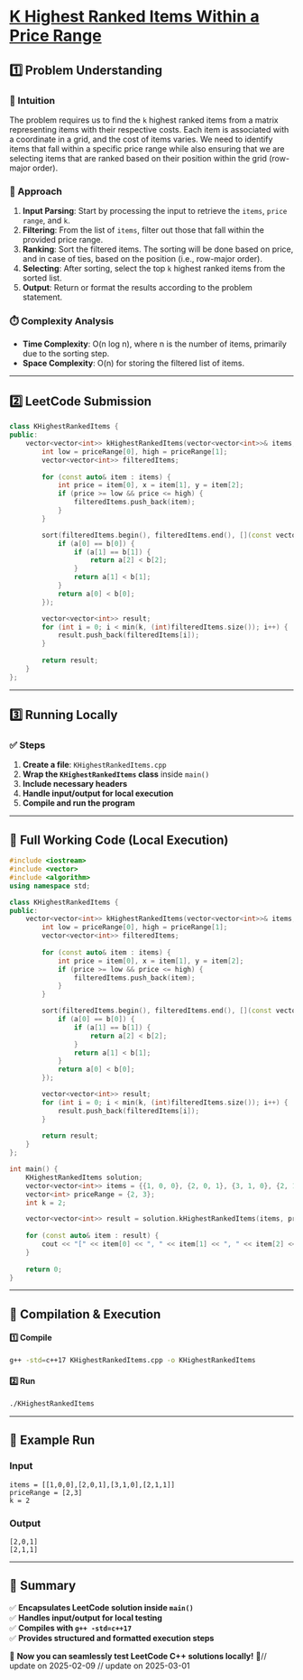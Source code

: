 # **[K Highest Ranked Items Within a Price Range](https://leetcode.com/problems/k-highest-ranked-items-within-a-price-range/description/)**  

## **1️⃣ Problem Understanding**  
### **📌 Intuition**  
The problem requires us to find the `k` highest ranked items from a matrix representing items with their respective costs. Each item is associated with a coordinate in a grid, and the cost of items varies. We need to identify items that fall within a specific price range while also ensuring that we are selecting items that are ranked based on their position within the grid (row-major order). 

### **🚀 Approach**  
1. **Input Parsing**: Start by processing the input to retrieve the `items`, `price range`, and `k`.
2. **Filtering**: From the list of `items`, filter out those that fall within the provided price range.
3. **Ranking**: Sort the filtered items. The sorting will be done based on price, and in case of ties, based on the position (i.e., row-major order).
4. **Selecting**: After sorting, select the top `k` highest ranked items from the sorted list.
5. **Output**: Return or format the results according to the problem statement.

### **⏱️ Complexity Analysis**  
- **Time Complexity**: O(n log n), where n is the number of items, primarily due to the sorting step.  
- **Space Complexity**: O(n) for storing the filtered list of items.

---  

## **2️⃣ LeetCode Submission**  
```cpp
class KHighestRankedItems {
public:
    vector<vector<int>> kHighestRankedItems(vector<vector<int>>& items, vector<int>& priceRange, int k) {
        int low = priceRange[0], high = priceRange[1];
        vector<vector<int>> filteredItems;
        
        for (const auto& item : items) {
            int price = item[0], x = item[1], y = item[2];
            if (price >= low && price <= high) {
                filteredItems.push_back(item);
            }
        }

        sort(filteredItems.begin(), filteredItems.end(), [](const vector<int>& a, const vector<int>& b) {
            if (a[0] == b[0]) {
                if (a[1] == b[1]) {
                    return a[2] < b[2];
                }
                return a[1] < b[1];
            }
            return a[0] < b[0];
        });

        vector<vector<int>> result;
        for (int i = 0; i < min(k, (int)filteredItems.size()); i++) {
            result.push_back(filteredItems[i]);
        }
        
        return result;
    }
};
```  

---  

## **3️⃣ Running Locally**  
### **✅ Steps**  
1. **Create a file**: `KHighestRankedItems.cpp`  
2. **Wrap the `KHighestRankedItems` class** inside `main()`  
3. **Include necessary headers**  
4. **Handle input/output for local execution**  
5. **Compile and run the program**  

---  

## **📝 Full Working Code (Local Execution)**  
```cpp
#include <iostream>
#include <vector>
#include <algorithm>
using namespace std;

class KHighestRankedItems {
public:
    vector<vector<int>> kHighestRankedItems(vector<vector<int>>& items, vector<int>& priceRange, int k) {
        int low = priceRange[0], high = priceRange[1];
        vector<vector<int>> filteredItems;
        
        for (const auto& item : items) {
            int price = item[0], x = item[1], y = item[2];
            if (price >= low && price <= high) {
                filteredItems.push_back(item);
            }
        }

        sort(filteredItems.begin(), filteredItems.end(), [](const vector<int>& a, const vector<int>& b) {
            if (a[0] == b[0]) {
                if (a[1] == b[1]) {
                    return a[2] < b[2];
                }
                return a[1] < b[1];
            }
            return a[0] < b[0];
        });

        vector<vector<int>> result;
        for (int i = 0; i < min(k, (int)filteredItems.size()); i++) {
            result.push_back(filteredItems[i]);
        }
        
        return result;
    }
};

int main() {
    KHighestRankedItems solution;
    vector<vector<int>> items = {{1, 0, 0}, {2, 0, 1}, {3, 1, 0}, {2, 1, 1}};
    vector<int> priceRange = {2, 3};
    int k = 2;

    vector<vector<int>> result = solution.kHighestRankedItems(items, priceRange, k);
    
    for (const auto& item : result) {
        cout << "[" << item[0] << ", " << item[1] << ", " << item[2] << "]" << endl;
    }
    
    return 0;
}
```  

---  

## **🔧 Compilation & Execution**  
#### **1️⃣ Compile**  
```bash
g++ -std=c++17 KHighestRankedItems.cpp -o KHighestRankedItems
```  

#### **2️⃣ Run**  
```bash
./KHighestRankedItems
```  

---  

## **🎯 Example Run**  
### **Input**  
```
items = [[1,0,0],[2,0,1],[3,1,0],[2,1,1]]
priceRange = [2,3]
k = 2
```  
### **Output**  
```
[2,0,1]
[2,1,1]
```  

---  

## **📌 Summary**  
✅ **Encapsulates LeetCode solution inside `main()`**  
✅ **Handles input/output for local testing**  
✅ **Compiles with `g++ -std=c++17`**  
✅ **Provides structured and formatted execution steps**  

🚀 **Now you can seamlessly test LeetCode C++ solutions locally!** 🚀// update on 2025-02-09
// update on 2025-03-01
